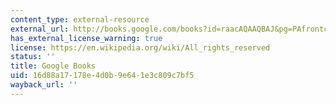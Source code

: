 ```yaml
---
content_type: external-resource
external_url: http://books.google.com/books?id=raacAQAAQBAJ&pg=PAfrontcover
has_external_license_warning: true
license: https://en.wikipedia.org/wiki/All_rights_reserved
status: ''
title: Google Books
uid: 16d88a17-178e-4d0b-9e64-1e3c809c7bf5
wayback_url: ''
---
```

